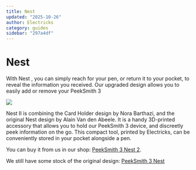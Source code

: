 ```yaml
---
title: Nest
updated: "2025-10-26"
author: Electricks
category: guides
sidebar: "297a4df"
---
```


# Nest

With Nest , you can simply reach for your pen, or return it to your pocket, to 
reveal the information you received. Our upgraded design allows you to
easily add or remove your PeekSmith 3

[![](https://i0.wp.com/electricks.info/wp-content/uploads/2023/09/ps3-nest2-e1696055977635-1024x425.png?resize=1024%2C425&ssl=1)](https://i0.wp.com/electricks.info/wp-content/uploads/2023/09/ps3-nest2-e1696055977635.png?ssl=1)

Nest II is combining the Card Holder design by Nora Barthazi, and the original Nest design by Alain Van den Abeele. It is a handy 3D-printed accessory that allows you to hold our PeekSmith 3 device, and discreetly peek information on the go. This compact tool, printed by Electricks, can be conveniently stored in your pocket alongside a pen.

You can buy it from us in our shop:
[PeekSmith 3 Nest 2](https://electricks.info/product/peeksmith-3-nest-ii/).

We still have some stock of the original design:
[PeekSmith 3 Nest](https://electricks.info/docs/peeksmith-3/nest/)